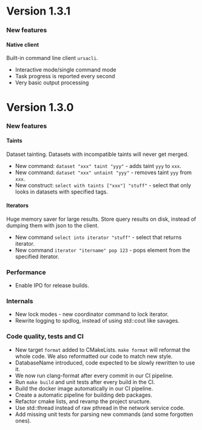 # Version 1.3.1

### New features

#### Native client

Built-in command line client `ursacli`.

- Interactive mode/single command mode
- Task progress is reported every second
- Very basic output processing

# Version 1.3.0

### New features

#### Taints

Dataset tainting. Datasets with incompatible taints will never get merged.

- New command: `dataset "xxx" taint "yyy"` - adds taint `yyy` to `xxx`.
- New command: `dataset "xxx" untaint "yyy"` - removes taint `yyy` from `xxx`.
- New construct: `select with taints ["xxx"] "stuff"` - select that only
    looks in datasets with specified tags.

#### Iterators

Huge memory saver for large results. Store query results on disk, instead
of dumping them with json to the client.

- New command `select into iterator "stuff"` - select that returns iterator.
- New command `iterator "itername" pop 123` - pops element from the specified
    iterator.

### Performance

- Enable IPO for release builds.

### Internals

- New lock modes - new coordinator command to lock iterator.
- Rewrite logging to spdlog, instead of using std::cout like savages.

### Code quality, tests and CI

- New target `format` added to CMakeLists. `make format` will reformat the
    whole code. We also reformatted our code to match new style.
- DatabaseName introduced, code expected to be slowly rewritten to use it.
- We now run clang-format after every commit in our CI pipeline.
- Run `make build` and unit tests after every build in the CI.
- Build the docker image automatically in our CI pipeline.
- Create a automatic pipeline for building deb packages.
- Refactor cmake lists, and revamp the project sructure.
- Use std::thread instead of raw pthread in the network service code.
- Add missing unit tests for parsing new commands (and some forgotten ones). 